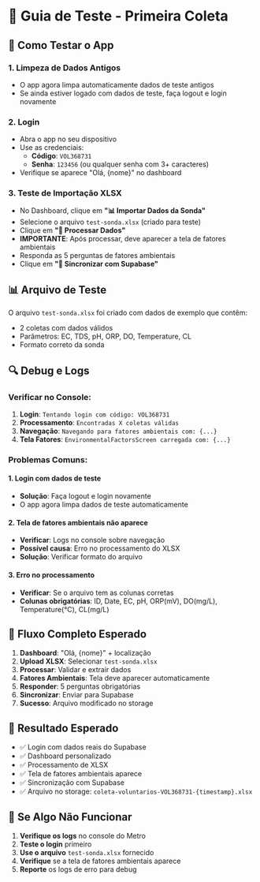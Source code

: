# 🧪 Guia de Teste - Primeira Coleta

## 📱 Como Testar o App

### 1. **Limpeza de Dados Antigos**
- O app agora limpa automaticamente dados de teste antigos
- Se ainda estiver logado com dados de teste, faça logout e login novamente

### 2. **Login**
- Abra o app no seu dispositivo
- Use as credenciais:
  - **Código**: `VOL368731`
  - **Senha**: `123456` (ou qualquer senha com 3+ caracteres)
- Verifique se aparece "Olá, {nome}" no dashboard

### 3. **Teste de Importação XLSX**
- No Dashboard, clique em **"📊 Importar Dados da Sonda"**
- Selecione o arquivo `test-sonda.xlsx` (criado para teste)
- Clique em **"🔄 Processar Dados"**
- **IMPORTANTE**: Após processar, deve aparecer a tela de fatores ambientais
- Responda as 5 perguntas de fatores ambientais
- Clique em **"🔄 Sincronizar com Supabase"**

## 📊 Arquivo de Teste

O arquivo `test-sonda.xlsx` foi criado com dados de exemplo que contêm:
- 2 coletas com dados válidos
- Parâmetros: EC, TDS, pH, ORP, DO, Temperature, CL
- Formato correto da sonda

## 🔍 Debug e Logs

### **Verificar no Console:**
1. **Login**: `Tentando login com código: VOL368731`
2. **Processamento**: `Encontradas X coletas válidas`
3. **Navegação**: `Navegando para fatores ambientais com: {...}`
4. **Tela Fatores**: `EnvironmentalFactorsScreen carregada com: {...}`

### **Problemas Comuns:**

#### **1. Login com dados de teste**
- **Solução**: Faça logout e login novamente
- O app agora limpa dados de teste automaticamente

#### **2. Tela de fatores ambientais não aparece**
- **Verificar**: Logs no console sobre navegação
- **Possível causa**: Erro no processamento do XLSX
- **Solução**: Verificar formato do arquivo

#### **3. Erro no processamento**
- **Verificar**: Se o arquivo tem as colunas corretas
- **Colunas obrigatórias**: ID, Date, EC, pH, ORP(mV), DO(mg/L), Temperature(°C), CL(mg/L)

## 🔄 Fluxo Completo Esperado

1. **Dashboard**: "Olá, {nome}" + localização
2. **Upload XLSX**: Selecionar `test-sonda.xlsx`
3. **Processar**: Validar e extrair dados
4. **Fatores Ambientais**: Tela deve aparecer automaticamente
5. **Responder**: 5 perguntas obrigatórias
6. **Sincronizar**: Enviar para Supabase
7. **Sucesso**: Arquivo modificado no storage

## 🎯 Resultado Esperado

- ✅ Login com dados reais do Supabase
- ✅ Dashboard personalizado
- ✅ Processamento de XLSX
- ✅ Tela de fatores ambientais aparece
- ✅ Sincronização com Supabase
- ✅ Arquivo no storage: `coleta-voluntarios-VOL368731-{timestamp}.xlsx`

## 🐛 Se Algo Não Funcionar

1. **Verifique os logs** no console do Metro
2. **Teste o login** primeiro
3. **Use o arquivo** `test-sonda.xlsx` fornecido
4. **Verifique** se a tela de fatores ambientais aparece
5. **Reporte** os logs de erro para debug 